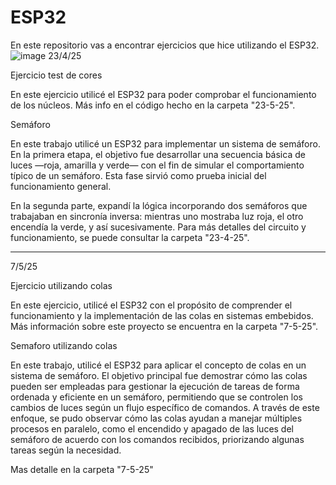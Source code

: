 # ESP32
En este repositorio vas a encontrar ejercicios que hice utilizando el ESP32. 
![image](https://github.com/user-attachments/assets/47ddf183-fc24-4347-a422-6c28a22a3463)
23/4/25

Ejercicio test de cores

En este ejercicio utilicé el ESP32 para poder comprobar el funcionamiento de los núcleos. Más info en el código hecho en la carpeta "23-5-25".

Semáforo

En este trabajo utilicé un ESP32 para implementar un sistema de semáforo. En la primera etapa, el objetivo fue desarrollar una secuencia básica de luces —roja, amarilla y verde— con el fin de simular el comportamiento típico de un semáforo. Esta fase sirvió como prueba inicial del funcionamiento general.

En la segunda parte, expandí la lógica incorporando dos semáforos que trabajaban en sincronía inversa: mientras uno mostraba luz roja, el otro encendía la verde, y así sucesivamente. Para más detalles del circuito y funcionamiento, se puede consultar la carpeta "23-4-25".

___________________________________________________________________________________________________________________________________________________________________________________________________________
7/5/25

Ejercicio utilizando colas

En este ejercicio, utilicé el ESP32 con el propósito de comprender el funcionamiento y la implementación de las colas en sistemas embebidos. Más información sobre este proyecto se encuentra en la carpeta "7-5-25".

Semaforo utilizando colas

En este trabajo, utilicé el ESP32 para aplicar el concepto de colas en un sistema de semáforo. El objetivo principal fue demostrar cómo las colas pueden ser empleadas para gestionar la ejecución de tareas de forma ordenada y eficiente en un semáforo, permitiendo que se controlen los cambios de luces según un flujo específico de comandos. A través de este enfoque, se pudo observar cómo las colas ayudan a manejar múltiples procesos en paralelo, como el encendido y apagado de las luces del semáforo de acuerdo con los comandos recibidos, priorizando algunas tareas según la necesidad. 

Mas detalle en la carpeta "7-5-25"
